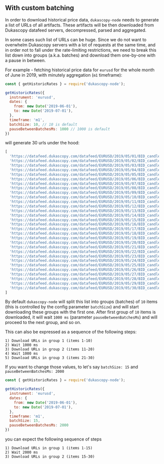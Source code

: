 ## With custom batching

In order to download historical price data, `dukascopy-node` needs to generate a list of URLs of all artifacts. These artifacts will be then downloaded from Dukascopy datafeed servers, decompressed, parsed and aggregated.

In some cases such list of URLs can be huge. Since we do not want to overwhelm Dukascopy servers with a lot of requests at the same time, and in order not to fall under the rate-limiting restrictions, we need to break this list down into groups (a.k.a. batches) and download them one-by-one with a pause in between.

For example - fetching historical price data for `eurusd` for the whole month of June in 2019, with minutely aggregation (`m1` timeframe):

```javascript
const { getHistoricRates } = require('dukascopy-node');

getHistoricRates({
  instrument: 'eurusd',
  dates: {
    from: new Date('2019-06-01'),
    to: new Date('2019-07-01'),
  },
  timeframe: 'm1',
  batchSize: 10, // 10 is default
  pauseBetweenBatchesMs: 1000 // 1000 is default
})
```

will generate 30 urls under the hood:

```javascript
[
  'https://datafeed.dukascopy.com/datafeed/EURUSD/2019/05/01/BID_candles_min_1.bi5',
  'https://datafeed.dukascopy.com/datafeed/EURUSD/2019/05/02/BID_candles_min_1.bi5',
  'https://datafeed.dukascopy.com/datafeed/EURUSD/2019/05/03/BID_candles_min_1.bi5',
  'https://datafeed.dukascopy.com/datafeed/EURUSD/2019/05/04/BID_candles_min_1.bi5',
  'https://datafeed.dukascopy.com/datafeed/EURUSD/2019/05/05/BID_candles_min_1.bi5',
  'https://datafeed.dukascopy.com/datafeed/EURUSD/2019/05/06/BID_candles_min_1.bi5',
  'https://datafeed.dukascopy.com/datafeed/EURUSD/2019/05/07/BID_candles_min_1.bi5',
  'https://datafeed.dukascopy.com/datafeed/EURUSD/2019/05/08/BID_candles_min_1.bi5',
  'https://datafeed.dukascopy.com/datafeed/EURUSD/2019/05/09/BID_candles_min_1.bi5',
  'https://datafeed.dukascopy.com/datafeed/EURUSD/2019/05/10/BID_candles_min_1.bi5',
  'https://datafeed.dukascopy.com/datafeed/EURUSD/2019/05/11/BID_candles_min_1.bi5',
  'https://datafeed.dukascopy.com/datafeed/EURUSD/2019/05/12/BID_candles_min_1.bi5',
  'https://datafeed.dukascopy.com/datafeed/EURUSD/2019/05/13/BID_candles_min_1.bi5',
  'https://datafeed.dukascopy.com/datafeed/EURUSD/2019/05/14/BID_candles_min_1.bi5',
  'https://datafeed.dukascopy.com/datafeed/EURUSD/2019/05/15/BID_candles_min_1.bi5',
  'https://datafeed.dukascopy.com/datafeed/EURUSD/2019/05/16/BID_candles_min_1.bi5',
  'https://datafeed.dukascopy.com/datafeed/EURUSD/2019/05/17/BID_candles_min_1.bi5',
  'https://datafeed.dukascopy.com/datafeed/EURUSD/2019/05/18/BID_candles_min_1.bi5',
  'https://datafeed.dukascopy.com/datafeed/EURUSD/2019/05/19/BID_candles_min_1.bi5',
  'https://datafeed.dukascopy.com/datafeed/EURUSD/2019/05/20/BID_candles_min_1.bi5',
  'https://datafeed.dukascopy.com/datafeed/EURUSD/2019/05/21/BID_candles_min_1.bi5',
  'https://datafeed.dukascopy.com/datafeed/EURUSD/2019/05/22/BID_candles_min_1.bi5',
  'https://datafeed.dukascopy.com/datafeed/EURUSD/2019/05/23/BID_candles_min_1.bi5',
  'https://datafeed.dukascopy.com/datafeed/EURUSD/2019/05/24/BID_candles_min_1.bi5',
  'https://datafeed.dukascopy.com/datafeed/EURUSD/2019/05/25/BID_candles_min_1.bi5',
  'https://datafeed.dukascopy.com/datafeed/EURUSD/2019/05/26/BID_candles_min_1.bi5',
  'https://datafeed.dukascopy.com/datafeed/EURUSD/2019/05/27/BID_candles_min_1.bi5',
  'https://datafeed.dukascopy.com/datafeed/EURUSD/2019/05/28/BID_candles_min_1.bi5',
  'https://datafeed.dukascopy.com/datafeed/EURUSD/2019/05/29/BID_candles_min_1.bi5',
  'https://datafeed.dukascopy.com/datafeed/EURUSD/2019/05/30/BID_candles_min_1.bi5'
]
```

By default `dukascopy-node` will split this list into groups (batches) of `10` items (this is controlled by the config parameter `batchSize`) and will start downloading these groups with the first one. After first group of `10` items is downloaded, it will wait `1000 ms` (parameter `pauseBetweenBatchesMs`) and will proceed to the next group, and so on.

This can also be expressed as a sequence of the following steps:

```
1) Download URLs in group 1 (items 1-10)
2) Wait 1000 ms
3) Download URLs in group 2 (items 11-20)
4) Wait 1000 ms
5) Download URLs in group 3 (items 21-30)
```

If you want to change those values, to let's say `batchSize: 15` and `pauseBetweenBatchesMs: 2000`

```javascript
const { getHistoricRates } = require('dukascopy-node');

getHistoricRates({
  instrument: 'eurusd',
  dates: {
    from: new Date('2019-06-01'),
    to: new Date('2019-07-01'),
  },
  timeframe: 'm1',
  batchSize: 15,
  pauseBetweenBatchesMs: 2000
})
```

you can expect the following sequence of steps

```
1) Download URLs in group 1 (items 1-15)
2) Wait 2000 ms
3) Download URLs in group 2 (items 15-30)
```
